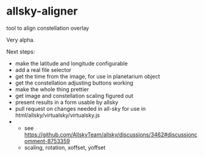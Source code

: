 # allsky-aligner
tool to align constellation overlay

Very alpha.

Next steps:
* make the latitude and longitude configurable
* add a real file selector
* get the time from the image, for use in planetarium object
* get the constellation adjusting buttons working
* make the whole thing prettier
* get image and constellation scaling figured out
* present results in a form usable by allsky
* pull request on changes needed in all-sky for use in html/allsky/virtualsky/virtualsky.js
* * see https://github.com/AllskyTeam/allsky/discussions/3462#discussioncomment-8753359
  *  scaling, rotation, xoffset, yoffset
